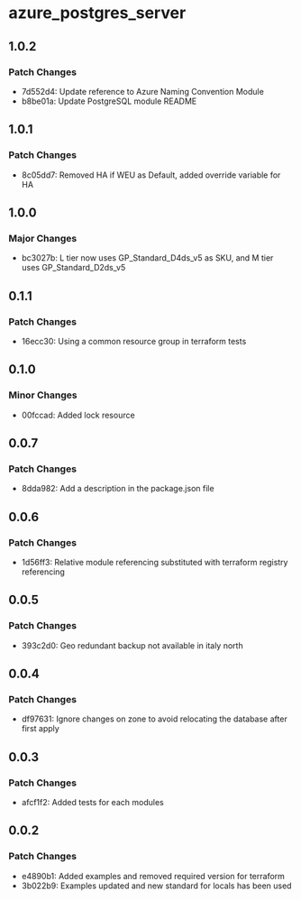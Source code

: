 # azure_postgres_server

## 1.0.2

### Patch Changes

- 7d552d4: Update reference to Azure Naming Convention Module
- b8be01a: Update PostgreSQL module README

## 1.0.1

### Patch Changes

- 8c05dd7: Removed HA if WEU as Default, added override variable for HA

## 1.0.0

### Major Changes

- bc3027b: L tier now uses GP_Standard_D4ds_v5 as SKU, and M tier uses GP_Standard_D2ds_v5

## 0.1.1

### Patch Changes

- 16ecc30: Using a common resource group in terraform tests

## 0.1.0

### Minor Changes

- 00fccad: Added lock resource

## 0.0.7

### Patch Changes

- 8dda982: Add a description in the package.json file

## 0.0.6

### Patch Changes

- 1d56ff3: Relative module referencing substituted with terraform registry referencing

## 0.0.5

### Patch Changes

- 393c2d0: Geo redundant backup not available in italy north

## 0.0.4

### Patch Changes

- df97631: Ignore changes on zone to avoid relocating the database after first apply

## 0.0.3

### Patch Changes

- afcf1f2: Added tests for each modules

## 0.0.2

### Patch Changes

- e4890b1: Added examples and removed required version for terraform
- 3b022b9: Examples updated and new standard for locals has been used
